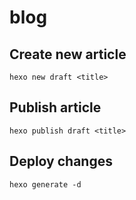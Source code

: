 # blog

## Create new article
```
hexo new draft <title>
```

## Publish article
```
hexo publish draft <title>
```

## Deploy changes
```
hexo generate -d
```
